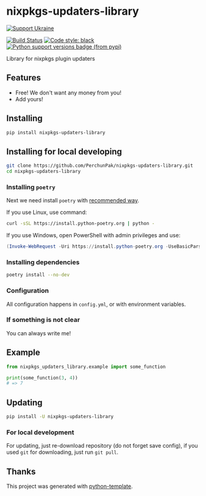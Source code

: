 # nixpkgs-updaters-library

[![Support Ukraine](https://badgen.net/badge/support/UKRAINE/?color=0057B8&labelColor=FFD700)](https://www.gov.uk/government/news/ukraine-what-you-can-do-to-help)

[![Build Status](https://github.com/PerchunPak/nixpkgs-updaters-library/actions/workflows/test.yml/badge.svg?branch=main)](https://github.com/PerchunPak/nixpkgs-updaters-library/actions?query=workflow%3Atest)
[![Code style: black](https://img.shields.io/badge/code%20style-black-000000.svg)](https://github.com/psf/black)
[![Python support versions badge (from pypi)](https://img.shields.io/pypi/pyversions/nixpkgs-updaters-library)](https://www.python.org/downloads/)

Library for nixpkgs plugin updaters

## Features

- Free! We don't want any money from you!
- Add yours!

## Installing

```bash
pip install nixpkgs-updaters-library
```

## Installing for local developing

```bash
git clone https://github.com/PerchunPak/nixpkgs-updaters-library.git
cd nixpkgs-updaters-library
```

### Installing `poetry`

Next we need install `poetry` with [recommended way](https://python-poetry.org/docs/master/#installation).

If you use Linux, use command:

```bash
curl -sSL https://install.python-poetry.org | python -
```

If you use Windows, open PowerShell with admin privileges and use:

```powershell
(Invoke-WebRequest -Uri https://install.python-poetry.org -UseBasicParsing).Content | python -
```

### Installing dependencies

```bash
poetry install --no-dev
```

### Configuration

All configuration happens in `config.yml`, or with environment variables.

### If something is not clear

You can always write me!

## Example

```py
from nixpkgs_updaters_library.example import some_function

print(some_function(3, 4))
# => 7
```

## Updating

```bash
pip install -U nixpkgs-updaters-library
```

### For local development

For updating, just re-download repository (do not forget save config),
if you used `git` for downloading, just run `git pull`.

## Thanks

This project was generated with [python-template](https://github.com/PerchunPak/python-template).
